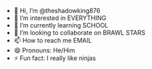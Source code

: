 - 👋 Hi, I’m @theshadowking876
- 👀 I’m interested in EVERYTHING
- 🌱 I’m currently learning SCHOOL
- 💞️ I’m looking to collaborate on BRAWL STARS 
- 📫 How to reach me EMAIL
- 😄 Pronouns: He/Him
- ⚡ Fun fact: I really like ninjas 

<!---
theshadowking876/theshadowking876 is a ✨ special ✨ repository because its `README.md` (this file) appears on your GitHub profile.
You can click the Preview link to take a look at your changes.
--->

